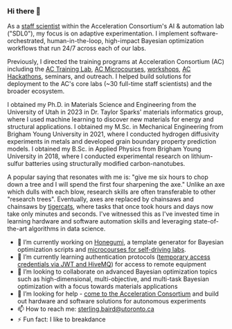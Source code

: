 ### Hi there 👋

As a [staff scientist](https://acceleration.utoronto.ca/researcher/sterling-baird) within the Acceleration Consortium's AI & automation lab ("SDL0"), my focus is on adaptive experimentation. I implement software-orchestrated, human-in-the-loop, high-impact Bayesian optimization workflows that run 24/7 across each of our labs.

Previously, I directed the training programs at Acceleration Consortium (AC) including the [AC Training Lab](https://ac-training-lab.readthedocs.io/en/latest/), [AC Microcourses](https://ac-microcourses.readthedocs.io/en/latest/), [workshops](https://www.youtube.com/watch?v=IVaWl2tL06c&ab_channel=TaylorSparks), [AC Hackathons](https://ac-bo-hackathon.github.io/), seminars, and outreach. I helped build solutions for deployment to the AC's core labs (~30 full-time staff scientists) and the broader ecosystem.

I obtained my Ph.D. in Materials Science and Engineering from the University of Utah in 2023 in Dr. Taylor Sparks' materials informatics group, where I used machine learning to discover new materials for energy and structural applications. I obtained my M.Sc. in Mechanical Engineering from Brigham Young University in 2021, where I conducted hydrogen diffusivity experiments in metals and developed grain boundary property prediction models. I obtained my B.Sc. in Applied Physics from Brigham Young University in 2018, where I conducted experimental research on lithium-sulfur batteries using structurally modified carbon-nanotubes.

A popular saying that resonates with me is: "give me six hours to chop down a tree and I will spend the first four sharpening the axe." Unlike an axe which dulls with each blow, research skills are often transferable to other "research trees". Eventually, axes are replaced by chainsaws and chainsaws by [tigercats](https://www.tigercat.com/), where tasks that once took hours and days now take only minutes and seconds. I've witnessed this as I've invested time in learning hardware and software automation skills and leveraging state-of-the-art algorithms in data science.

- 🔭 I’m currently working on [Honegumi](https://honegumi.readthedocs.io/en/latest/), a template generator for Bayesian optimization scripts and [microcourses for self-driving labs](https://ac-microcourses.readthedocs.io/en/latest/).
- 🌱 I’m currently learning authentication protocols ([temporary access credentials via JWT and HiveMQ](https://accelerated-discovery.org/t/assigning-temporary-credentials-for-remote-access-to-equipment/241)) for access to remote equipment
- 👯 I’m looking to collaborate on advanced Bayesian optimization topics such as high-dimensional, multi-objective, and multi-task Bayesian optimization with a focus towards materials applications
- 🤔 I’m looking for help - [come to the Acceleration Consortium](https://airtable.com/appzY4NgJDC7vmDcz/pagCMbfwd3SwphG6A/form) and build out hardware and software solutions for autonomous experiments
- 📫 How to reach me: [sterling.baird@utoronto.ca](mailto:sterling.baird@utoronto.ca)
- ⚡ Fun fact: I like to breakdance

<!--- - 💬 Ask me about [tips, tricks, and tools](https://github.com/sparks-baird/auto-paper) to automate research tasks --->

<!--- [adaptive materials design benchmarks](https://github.com/sparks-baird/matsci-opt-benchmarks) similar to [Matbench](https://matbench.materialsproject.org/) --->
